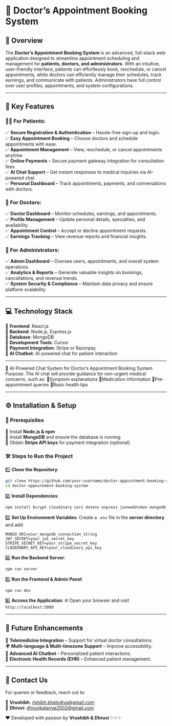 # 🎯 Doctor’s Appointment Booking System

## 🌟 Overview
The **Doctor’s Appointment Booking System** is an advanced, full-stack web application designed to streamline appointment scheduling and management for **patients, doctors, and administrators**. With an intuitive, user-friendly interface, patients can effortlessly book, reschedule, or cancel appointments, while doctors can efficiently manage their schedules, track earnings, and communicate with patients. Administrators have full control over user profiles, appointments, and system configurations.

---

## 🚀 Key Features

### 👩‍⚕️ For Patients:
✅ **Secure Registration & Authentication** – Hassle-free sign-up and login.  
✅ **Easy Appointment Booking** – Choose doctors and schedule appointments with ease.  
✅ **Appointment Management** – View, reschedule, or cancel appointments anytime.  
✅ **Online Payments** – Secure payment gateway integration for consultation fees.  
✅ **AI Chat Support** – Get instant responses to medical inquiries via AI-powered chat.  
✅ **Personal Dashboard** – Track appointments, payments, and conversations with doctors.  

### 🏥 For Doctors:
✅ **Doctor Dashboard** – Monitor schedules, earnings, and appointments.  
✅ **Profile Management** – Update personal details, specialties, and availability.  
✅ **Appointment Control** – Accept or decline appointment requests.  
✅ **Earnings Tracking** – View revenue reports and financial insights.  

### 🔧 For Administrators:
✅ **Admin Dashboard** – Oversee users, appointments, and overall system operations.  
✅ **Analytics & Reports** – Generate valuable insights on bookings, cancellations, and revenue trends.  
✅ **System Security & Compliance** – Maintain data privacy and ensure platform scalability.  

---

## 💻 Technology Stack
🔹 **Frontend**: React.js  
🔹 **Backend**: Node.js, Express.js  
🔹 **Database**: MongoDB  
🔹 **Development Tools**: Cursor  
🔹 **Payment Integration**: Stripe or Razorpay  
🔹 **AI Chatbot**: AI-powered chat for patient interaction  

---
🤖 AI-Powered Chat System for Doctor’s Appointment Booking System
Purpose:
The AI chat will provide guidance for non-urgent medical concerns, such as:
🔹Symptom explanations
🔹Medication information
🔹Pre-appointment queries
🔹Basic health tips

---

## ⚙️ Installation & Setup

### 📌 Prerequisites
🔹 Install **Node.js & npm**  
🔹 Install **MongoDB** and ensure the database is running  
🔹 Obtain **Stripe API keys** for payment integration (optional)  

### 🛠 Steps to Run the Project
1️⃣ **Clone the Repository**:
```bash
git clone https://github.com/your-username/doctor-appointment-booking-system.git
cd doctor-appointment-booking-system
```

2️⃣ **Install Dependencies**:
```bash
npm install bcrypt cloudinary cors dotenv express jsonwebtoken mongodb mongoose multer nodemailer razorpay stripe validator
```

3️⃣ **Set Up Environment Variables**:
Create a `.env` file in the **server directory** and add:
```env
MONGO_URI=your_mongodb_connection_string
JWT_SECRET=your_jwt_secret_key
STRIPE_SECRET_KEY=your_stripe_secret_key
CLOUDINARY_API_KEY=your_cloudinary_api_key
```

4️⃣ **Run the Backend Server**:
```bash
npm run server 
```

5️⃣ **Run the Frontend & Admin Panel**:
```bash
npm run dev
```

6️⃣ **Access the Application**:
🌐 Open your browser and visit `http://localhost:5000`

---

## 🔮 Future Enhancements
🚀 **Telemedicine Integration** – Support for virtual doctor consultations.  
🌍 **Multi-language & Multi-timezone Support** – Improve accessibility.  
🤖 **Advanced AI Chatbot** – Personalized patient interactions.  
📄 **Electronic Health Records (EHR)** – Enhanced patient management.  

---

## 📧 Contact Us
For queries or feedback, reach out to:

📩 **Vrushibh**: rishibh.bhalodiya@gmail.com  
📩 **Dhruvi**: dhruvikalariya2002@gmail.com  

❤ Developed with passion by **Vrushibh & Dhruvi** ✨✨✨

